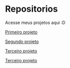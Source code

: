 # Repositorios
Acesse meus projetos aqui :D
 
<a href="https://eulioruda.github.io/Repositorios/desafios%2005%20e%2006/index.html" target='_blank'>Primeiro projeto
 
<a href="https://eulioruda.github.io/Repositorios/desafio%2007%20e%2008/index.html" target='_blank'>Segundo projeto
                                                                                            
<a href="https://eulioruda.github.io/Repositorios/desafio12/desafio12.html" target='_blank'>Terceiro projeto

<a href="https://eulioruda.github.io/Repositorios/desafio12/desafio13.html" target='_blank'>Terceiro projeto
